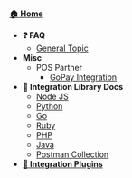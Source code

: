[**:house: Home**](/)
- **:question: FAQ**
	- [General Topic](faq-general.md)
- **Misc**
	- POS Partner
		- [GoPay Integration](partner-gopay-pos.md)
- **:wrench: Integration Library Docs**
	- [Node JS](/gh/Midtrans/midtrans-nodejs-client/master/README.md)
	- [Python](/gh/Midtrans/midtrans-python-client/master/README.md)
	- [Go](/gh/veritrans/go-midtrans/master/README.md)
	- [Ruby](/gh/veritrans/veritrans-ruby/master/README.md)
	- [PHP](/gh/Midtrans/midtrans-php/master/README.md)
	- [Java](/gh/Midtrans/midtrans-java/master/README.md)
	- [Postman Collection](/gh/Midtrans/Midtrans-Payment-API-Postman-Collections/master/readme.md)
- **[:electric_plug: Integration Plugins](https://beta-docs.midtrans.com/en/snap/with-plugins)**